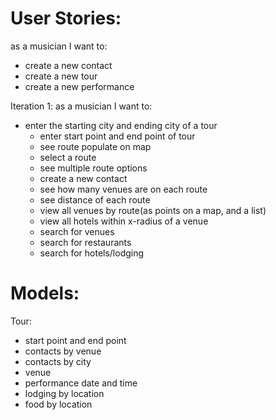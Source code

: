 # User Stories:

as a musician I want to:
* create a new contact
* create a new tour
* create a new performance

Iteration 1:
as a musician I want to:
* enter the starting city and ending city of a tour
  * enter start point and end point of tour
  * see route populate on map
  * select a route
  * see multiple route options
  * create a new contact
  * see how many venues are on each route
  * see distance of each route
  * view all venues by route(as points on a map, and a list)
  * view all hotels within x-radius of a venue
  * search for venues
  * search for restaurants
  * search for hotels/lodging

# Models:
Tour:
* start point and end point
* contacts by venue
* contacts by city
* venue
* performance date and time
* lodging by location
* food by location

